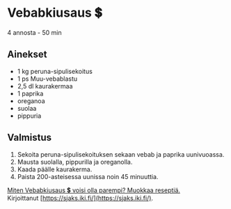 # Vebabkiusaus 💲
4 annosta - 50 min


## Ainekset
- 1 kg peruna-sipulisekoitus
- 1 ps Muu-vebablastu
- 2,5 dl kaurakermaa
- 1 paprika
- oreganoa
- suolaa
- pippuria


## Valmistus
1. Sekoita peruna-sipulisekoituksen sekaan vebab ja paprika uunivuoassa.
2. Mausta suolalla, pippurilla ja oreganolla.
3. Kaada päälle kaurakerma.
4. Paista 200-asteisessa uunissa noin 45 minuuttia.



[Miten Vebabkiusaus 💲 voisi olla parempi? Muokkaa reseptiä.](https://github.com/sjaks/cookbook/edit/master/src/vebabkiusaus.md)  
Kirjoittanut [https://sjaks.iki.fi/](https://sjaks.iki.fi/).